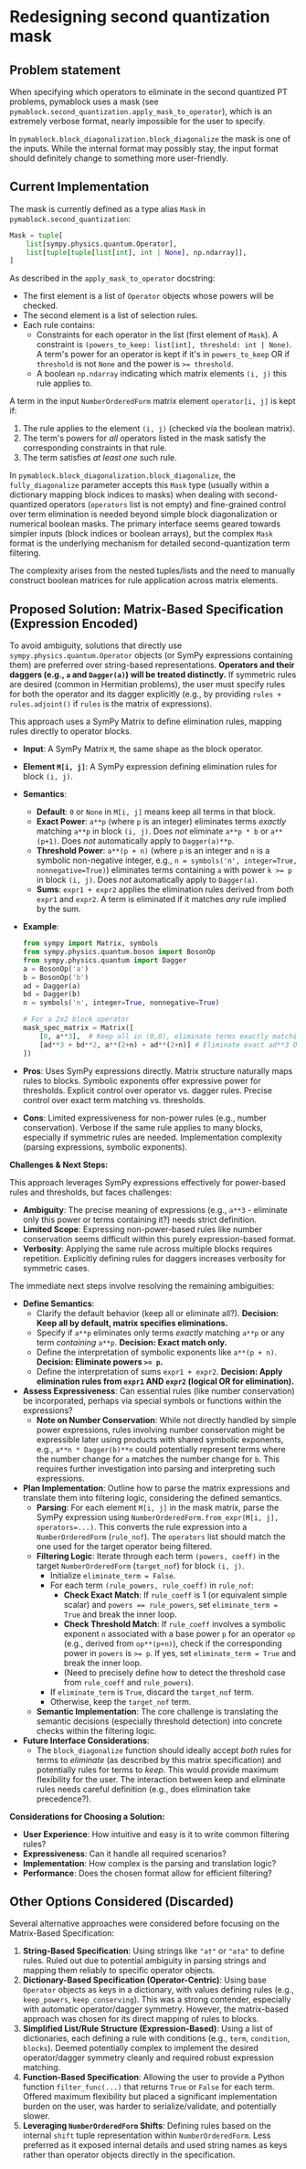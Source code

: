 # Redesigning second quantization mask

## Problem statement

When specifying which operators to eliminate in the second quantized PT problems, pymablock uses a mask (see `pymablock.second_quantization.apply_mask_to_operator`), which is an extremely verbose format, nearly impossible for the user to specify.

In `pymablock.block_diagonalization.block_diagonalize` the mask is one of the inputs. While the internal format may possibly stay, the input format should definitely change to something more user-friendly.

## Current Implementation

The mask is currently defined as a type alias `Mask` in `pymablock.second_quantization`:

```python
Mask = tuple[
    list[sympy.physics.quantum.Operator],
    list[tuple[tuple[list[int], int | None], np.ndarray]],
]
```

As described in the `apply_mask_to_operator` docstring:

- The first element is a list of `Operator` objects whose powers will be checked.
- The second element is a list of selection rules.
- Each rule contains:
  - Constraints for each operator in the list (first element of `Mask`). A constraint is `(powers_to_keep: list[int], threshold: int | None)`. A term's power for an operator is kept if it's in `powers_to_keep` OR if `threshold` is not `None` and the power is `>= threshold`.
  - A boolean `np.ndarray` indicating which matrix elements `(i, j)` this rule applies to.

A term in the input `NumberOrderedForm` matrix element `operator[i, j]` is kept if:

1. The rule applies to the element `(i, j)` (checked via the boolean matrix).
2. The term's powers for *all* operators listed in the mask satisfy the corresponding constraints in that rule.
3. The term satisfies *at least one* such rule.

In `pymablock.block_diagonalization.block_diagonalize`, the `fully_diagonalize` parameter accepts this `Mask` type (usually within a dictionary mapping block indices to masks) when dealing with second-quantized operators (`operators` list is not empty) and fine-grained control over term elimination is needed beyond simple block diagonalization or numerical boolean masks. The primary interface seems geared towards simpler inputs (block indices or boolean arrays), but the complex `Mask` format is the underlying mechanism for detailed second-quantization term filtering.

The complexity arises from the nested tuples/lists and the need to manually construct boolean matrices for rule application across matrix elements.

## Proposed Solution: Matrix-Based Specification (Expression Encoded)

To avoid ambiguity, solutions that directly use `sympy.physics.quantum.Operator` objects (or SymPy expressions containing them) are preferred over string-based representations. **Operators and their daggers (e.g., `a` and `Dagger(a)`) will be treated distinctly.** If symmetric rules are desired (common in Hermitian problems), the user must specify rules for both the operator and its dagger explicitly (e.g., by providing `rules + rules.adjoint()` if `rules` is the matrix of expressions).

This approach uses a SymPy Matrix to define elimination rules, mapping rules directly to operator blocks.

- **Input**: A SymPy Matrix `M`, the same shape as the block operator.
- **Element `M[i, j]`**: A SymPy expression defining elimination rules for block `(i, j)`.
- **Semantics**:
  - **Default**: `0` or `None` in `M[i, j]` means keep all terms in that block.
  - **Exact Power**: `a**p` (where `p` is an integer) eliminates terms *exactly* matching `a**p` in block `(i, j)`. Does *not* eliminate `a**p * b` or `a**(p+1)`. Does *not* automatically apply to `Dagger(a)**p`.
  - **Threshold Power**: `a**(p + n)` (where `p` is an integer and `n` is a symbolic non-negative integer, e.g., `n = symbols('n', integer=True, nonnegative=True)`) eliminates terms containing `a` with power `k >= p` in block `(i, j)`. Does *not* automatically apply to `Dagger(a)`.
  - **Sums**: `expr1 + expr2` applies the elimination rules derived from *both* `expr1` and `expr2`. A term is eliminated if it matches *any* rule implied by the sum.
- **Example**:

  ```python
  from sympy import Matrix, symbols
  from sympy.physics.quantum.boson import BosonOp
  from sympy.physics.quantum import Dagger
  a = BosonOp('a')
  b = BosonOp('b')
  ad = Dagger(a)
  bd = Dagger(b)
  n = symbols('n', integer=True, nonnegative=True)

  # For a 2x2 block operator
  mask_spec_matrix = Matrix([
      [0, a**3],  # Keep all in (0,0), eliminate terms exactly matching a**3 in (0,1)
      [ad**3 + bd**2, a**(2+n) + ad**(2+n)] # Eliminate exact ad**3 OR exact bd**2 in (1,0), eliminate a**k/ad**k for k>=2 in (1,1)
  ])
  ```

- **Pros**: Uses SymPy expressions directly. Matrix structure naturally maps rules to blocks. Symbolic exponents offer expressive power for thresholds. Explicit control over operator vs. dagger rules. Precise control over exact term matching vs. thresholds.
- **Cons**: Limited expressiveness for non-power rules (e.g., number conservation). Verbose if the same rule applies to many blocks, especially if symmetric rules are needed. Implementation complexity (parsing expressions, symbolic exponents).

**Challenges & Next Steps:**

This approach leverages SymPy expressions effectively for power-based rules and thresholds, but faces challenges:

- **Ambiguity**: The precise meaning of expressions (e.g., `a**3` - eliminate only this power or terms containing it?) needs strict definition.
- **Limited Scope**: Expressing non-power-based rules like number conservation seems difficult within this purely expression-based format.
- **Verbosity**: Applying the same rule across multiple blocks requires repetition. Explicitly defining rules for daggers increases verbosity for symmetric cases.

The immediate next steps involve resolving the remaining ambiguities:

- **Define Semantics**:
  - Clarify the default behavior (keep all or eliminate all?). **Decision: Keep all by default, matrix specifies eliminations.**
  - Specify if `a**p` eliminates only terms *exactly* matching `a**p` or any term *containing* `a**p`. **Decision: Exact match only.**
  - Define the interpretation of symbolic exponents like `a**(p + n)`. **Decision: Eliminate powers `>= p`.**
  - Define the interpretation of sums `expr1 + expr2`. **Decision: Apply elimination rules from `expr1` AND `expr2` (logical OR for elimination).**
- **Assess Expressiveness**: Can essential rules (like number conservation) be incorporated, perhaps via special symbols or functions within the expressions?
  - **Note on Number Conservation**: While not directly handled by simple power expressions, rules involving number conservation might be expressible later using products with shared symbolic exponents, e.g., `a**n * Dagger(b)**n` could potentially represent terms where the number change for `a` matches the number change for `b`. This requires further investigation into parsing and interpreting such expressions.
- **Plan Implementation**: Outline how to parse the matrix expressions and translate them into filtering logic, considering the defined semantics.
  - **Parsing**: For each element `M[i, j]` in the mask matrix, parse the SymPy expression using `NumberOrderedForm.from_expr(M[i, j], operators=...)`. This converts the rule expression into a `NumberOrderedForm` (`rule_nof`). The `operators` list should match the one used for the target operator being filtered.
  - **Filtering Logic**: Iterate through each term `(powers, coeff)` in the target `NumberOrderedForm` (`target_nof`) for block `(i, j)`.
    - Initialize `eliminate_term = False`.
    - For each term `(rule_powers, rule_coeff)` in `rule_nof`:
      - **Check Exact Match**: If `rule_coeff` is 1 (or equivalent simple scalar) and `powers == rule_powers`, set `eliminate_term = True` and break the inner loop.
      - **Check Threshold Match**: If `rule_coeff` involves a symbolic exponent `n` associated with a base power `p` for an operator `op` (e.g., derived from `op**(p+n)`), check if the corresponding power in `powers` is `>= p`. If yes, set `eliminate_term = True` and break the inner loop.
      - (Need to precisely define how to detect the threshold case from `rule_coeff` and `rule_powers`).
    - If `eliminate_term` is `True`, discard the `target_nof` term.
    - Otherwise, keep the `target_nof` term.
  - **Semantic Implementation**: The core challenge is translating the semantic decisions (especially threshold detection) into concrete checks within the filtering logic.
- **Future Interface Considerations**:
  - The `block_diagonalize` function should ideally accept *both* rules for terms to *eliminate* (as described by this matrix specification) and potentially rules for terms to *keep*. This would provide maximum flexibility for the user. The interaction between keep and eliminate rules needs careful definition (e.g., does elimination take precedence?).

**Considerations for Choosing a Solution:**

- **User Experience**: How intuitive and easy is it to write common filtering rules?
- **Expressiveness**: Can it handle all required scenarios?
- **Implementation**: How complex is the parsing and translation logic?
- **Performance**: Does the chosen format allow for efficient filtering?

## Other Options Considered (Discarded)

Several alternative approaches were considered before focusing on the Matrix-Based Specification:

1.  **String-Based Specification**: Using strings like `"a†"` or `"a†a"` to define rules. Ruled out due to potential ambiguity in parsing strings and mapping them reliably to specific operator objects.
2.  **Dictionary-Based Specification (Operator-Centric)**: Using base `Operator` objects as keys in a dictionary, with values defining rules (e.g., `keep_powers`, `keep_conserving`). This was a strong contender, especially with automatic operator/dagger symmetry. However, the matrix-based approach was chosen for its direct mapping of rules to blocks.
3.  **Simplified List/Rule Structure (Expression-Based)**: Using a list of dictionaries, each defining a rule with conditions (e.g., `term`, `condition`, `blocks`). Deemed potentially complex to implement the desired operator/dagger symmetry cleanly and required robust expression matching.
4.  **Function-Based Specification**: Allowing the user to provide a Python function `filter_func(...)` that returns `True` or `False` for each term. Offered maximum flexibility but placed a significant implementation burden on the user, was harder to serialize/validate, and potentially slower.
5.  **Leveraging `NumberOrderedForm` Shifts**: Defining rules based on the internal `shift` tuple representation within `NumberOrderedForm`. Less preferred as it exposed internal details and used string names as keys rather than operator objects directly in the specification.
